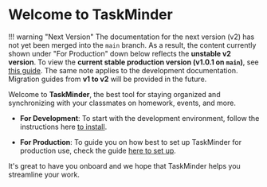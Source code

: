 # Welcome to TaskMinder

!!! warning "Next Version"
    The documentation for the next version (v2) has not yet been merged into the `main` branch. As a result, the content currently shown under "For Production" down below reflects the **unstable v2 version**. To view the **current stable production version (v1.0.1 on `main`)**, see [this guide](./deploy-v1.md).
    The same note applies to the development documentation. Migration guides from **v1 to v2** will be provided in the future.


Welcome to **TaskMinder**, the best tool for staying organized and synchronizing with your classmates on homework, events, and more. 

* **For Development**: To start with the development environment, follow the instructions here [to install](./development.md).

* **For Production**: To guide you on how best to set up TaskMinder for production use, check the guide [here to set up](./deploy-v2.md).

It's great to have you onboard and we hope that TaskMinder helps you streamline your work.
